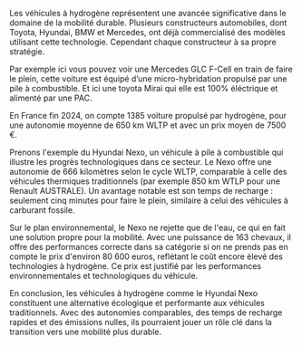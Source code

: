 Les véhicules à hydrogène représentent une avancée significative dans le domaine de la mobilité durable. Plusieurs constructeurs automobiles, dont Toyota, Hyundai, BMW et Mercedes, ont déjà commercialisé des modèles utilisant cette technologie. Cependant chaque constructeur à sa propre stratégie.

Par exemple ici vous pouvez voir une Mercedes GLC F-Cell en train de faire le plein, cette voiture est équipé d’une micro-hybridation propulsé par une pile à combustible. Et ici une toyota Mirai qui elle est 100% éléctrique et alimenté par une PAC.

En France fin 2024, on compte 1385 voiture propulsé par hydrogène, pour une autonomie moyenne de 650 km WLTP et avec un prix moyen de 7500 €.

Prenons l'exemple du Hyundai Nexo, un véhicule à pile à combustible qui illustre les progrès technologiques dans ce secteur. Le Nexo offre une autonomie de 666 kilomètres selon le cycle WLTP, comparable à celle des véhicules thermiques traditionnels (par exemple 850 km WTLP pour une Renault AUSTRALE). Un avantage notable est son temps de recharge : seulement cinq minutes pour faire le plein, similaire à celui des véhicules à carburant fossile.

Sur le plan environnemental, le Nexo ne rejette que de l'eau, ce qui en fait une solution propre pour la mobilité. Avec une puissance de 163 chevaux, il offre des performances correcte dans sa catégorie si on ne prends pas en compte le prix d'environ 80 600 euros, reflétant le coût encore élevé des technologies à hydrogène. Ce prix est justifié par les performances environnementales et technologiques du véhicule.

En conclusion, les véhicules à hydrogène comme le Hyundai Nexo constituent une alternative écologique et performante aux véhicules traditionnels. Avec des autonomies comparables, des temps de recharge rapides et des émissions nulles, ils pourraient jouer un rôle clé dans la transition vers une mobilité plus durable.